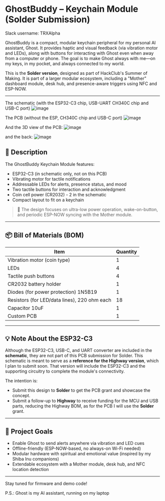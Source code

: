 # GhostBuddy – Keychain Module (Solder Submission)


Slack username: TRXAlpha


GhostBuddy is a compact, modular keychain peripheral for my personal AI assistant, Ghost. It provides haptic and visual feedback (via vibration motor and LEDs), along with buttons for interacting with Ghost even when away from a computer or phone. The goal is to make Ghost always with me—on my keys, in my pocket, and always connected to my world.

This is the **Solder version**, designed as part of HackClub's Summer of Making. It is part of a larger modular ecosystem, including a "Mother" dashboard module, desk hub, and presence-aware triggers using NFC and ESP-NOW.

---
The schematic (with the ESP32-C3 chip, USB-UART CH340C chip and USB-C port)
![image](https://github.com/user-attachments/assets/012b617b-f867-4f7b-980e-dbc062376c34)

The PCB (without the ESP, CH340C chip and USB-C port)
![image](https://github.com/user-attachments/assets/a7aebf02-f884-4fc7-93ab-33827337c07c)


And the 3D view of the PCB:
![image](https://github.com/user-attachments/assets/a8944831-dc9a-4647-bb7e-db2b09fb801d)

and the back:
![image](https://github.com/user-attachments/assets/3d232f92-2e23-42d4-9da5-54bf58d11f13)


## 🔧 Description

The GhostBuddy Keychain Module features:

- ESP32-C3 (in schematic only, not on this PCB)  
- Vibrating motor for tactile notifications  
- Addressable LEDs for alerts, presence status, and mood  
- Two tactile buttons for interaction and acknowledgment  
- Coin cell power (CR2032)  - 2 in the schematic
- Compact layout to fit on a keychain  

> 🔋 The design focuses on ultra-low power operation, wake-on-button, and periodic ESP-NOW syncing with the Mother module.

---

## 📦 Bill of Materials (BOM)

| Item                     | Quantity |
|--------------------------|----------|
| Vibration motor (coin type) | 1        |
|  LEDs  | 4        |
| Tactile push buttons     | 4        |
| CR2032 battery holder   | 1       |
| Diodes (for power protection) 1N5B19 | 1        |
| Resistors (for LED/data lines), 220 ohm each | 18    |
| Capacitor 10uF | 1    |
| Custom PCB               | 1        |

---

## 💡 Note About the ESP32-C3

Although the ESP32-C3, USB-C, and UART converter are included in the **schematic**, they are not part of this PCB submission for Solder. This schematic is meant to serve as a **reference for the Highway version**, which I plan to submit soon. That version will include the ESP32-C3 and the supporting circuitry to complete the module's connectivity.

The intention is:
- Submit this design to **Solder** to get the PCB grant and showcase the concept.
- Submit a follow-up to **Highway** to receive funding for the MCU and USB parts, reducing the Highway BOM, as for the PCB I will use the **Solder** grant.

---

## 🚀 Project Goals

- Enable Ghost to send alerts anywhere via vibration and LED cues
- Offline-friendly (ESP-NOW-based, no always-on Wi-Fi needed)
- Modular hardware with spiritual and emotional value (inspired by my Shiba Inu companions)
- Extendable ecosystem with a Mother module, desk hub, and NFC location detection

---

Stay tuned for firmware and demo code!

P.S.: Ghost is my AI assistant, running on my laptop

